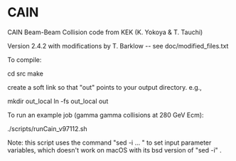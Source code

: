 # CAIN
CAIN Beam-Beam Collision code from KEK (K. Yokoya &amp; T. Tauchi)

Version 2.4.2 with modifications by T. Barklow  -- see doc/modified_files.txt

To compile:

cd src
make


create a soft link so that "out" points to your output directory.   e.g., 

mkdir out_local
ln -fs out_local out

To run an example job (gamma gamma  collisions at 280 GeV Ecm):

./scripts/runCain_v97112.sh


Note:  this script uses the command "sed -i ... "  to set input parameter variables, which doesn't
work on macOS with its bsd version of "sed -i" .
